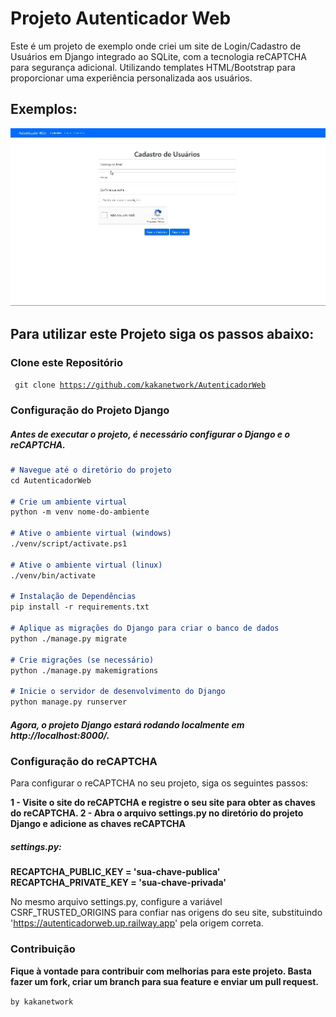# Projeto Autenticador Web

Este é um projeto de exemplo onde criei um site de Login/Cadastro de Usuários em Django integrado ao SQLite, com a tecnologia reCAPTCHA para segurança adicional. Utilizando templates HTML/Bootstrap para proporcionar uma experiência personalizada aos usuários.

## Exemplos:
<p align="center">
  <img src="https://raw.githubusercontent.com/kakanetwork/AutenticadorWeb/master/content/Exemplo.gif">
</p>

## Para utilizar este Projeto siga os passos abaixo:
### Clone este Repositório

<code> git clone https://github.com/kakanetwork/AutenticadorWeb </code>

### Configuração do Projeto Django
##### Antes de executar o projeto, é necessário configurar o Django e o reCAPTCHA.


```markdown
# Navegue até o diretório do projeto
cd AutenticadorWeb 

# Crie um ambiente virtual
python -m venv nome-do-ambiente

# Ative o ambiente virtual (windows)
./venv/script/activate.ps1 

# Ative o ambiente virtual (linux)
./venv/bin/activate

# Instalação de Dependências
pip install -r requirements.txt 

# Aplique as migrações do Django para criar o banco de dados
python ./manage.py migrate

# Crie migrações (se necessário)
python ./manage.py makemigrations

# Inicie o servidor de desenvolvimento do Django
python manage.py runserver
```

##### Agora, o projeto Django estará rodando localmente em http://localhost:8000/.

### Configuração do reCAPTCHA
Para configurar o reCAPTCHA no seu projeto, siga os seguintes passos:

<b>1 - Visite o site do reCAPTCHA e registre o seu site para obter as chaves do reCAPTCHA.
2 - Abra o arquivo settings.py no diretório do projeto Django e adicione as chaves reCAPTCHA
</b>

##### settings.py:

<b>RECAPTCHA_PUBLIC_KEY = 'sua-chave-publica'
RECAPTCHA_PRIVATE_KEY = 'sua-chave-privada'</b>

No mesmo arquivo settings.py, configure a variável CSRF_TRUSTED_ORIGINS para confiar nas origens do seu site, substituindo 'https://autenticadorweb.up.railway.app' pela origem correta.


### Contribuição
<b>Fique à vontade para contribuir com melhorias para este projeto. Basta fazer um fork, criar um branch para sua feature e enviar um pull request.</b>

<code>by kakanetwork</code>
